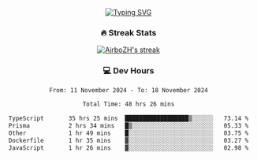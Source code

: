 
<div align="center">
  <a href="https://git.io/typing-svg"><img src="https://readme-typing-svg.demolab.com?font=Fira+Code&size=30&pause=1000&color=33F7F5&center=true&vCenter=true&width=435&lines=Hi+there+%F0%9F%91%8B+I+am+AirboZH+;Welcome+to+my+Github" alt="Typing SVG" /></a>

<h3>🔥 Streak Stats</h3>

<!-- GitHub Readme Streak Stats - https://github.com/DenverCoder1/github-readme-streak-stats -->
<p>
  <a href="https://github.com/DenverCoder1/github-readme-streak-stats">
    <img title="🔥 Get streak stats for your profile at git.io/streak-stats" alt="AirboZH's streak" src="https://streak-stats.demolab.com/?user=AirboZH&theme=monokai-metallian&hide_border=true"/>
  </a>
</p>

<h3>💻 Dev Hours</h3>
<!--START_SECTION:waka-->

```txt
From: 11 November 2024 - To: 18 November 2024

Total Time: 48 hrs 26 mins

TypeScript       35 hrs 25 mins  ██████████████████▒░░░░░░   73.14 %
Prisma           2 hrs 34 mins   █▒░░░░░░░░░░░░░░░░░░░░░░░   05.33 %
Other            1 hr 49 mins    █░░░░░░░░░░░░░░░░░░░░░░░░   03.75 %
Dockerfile       1 hr 35 mins    ▓░░░░░░░░░░░░░░░░░░░░░░░░   03.27 %
JavaScript       1 hr 26 mins    ▓░░░░░░░░░░░░░░░░░░░░░░░░   02.98 %
```

<!--END_SECTION:waka-->
</div>  
